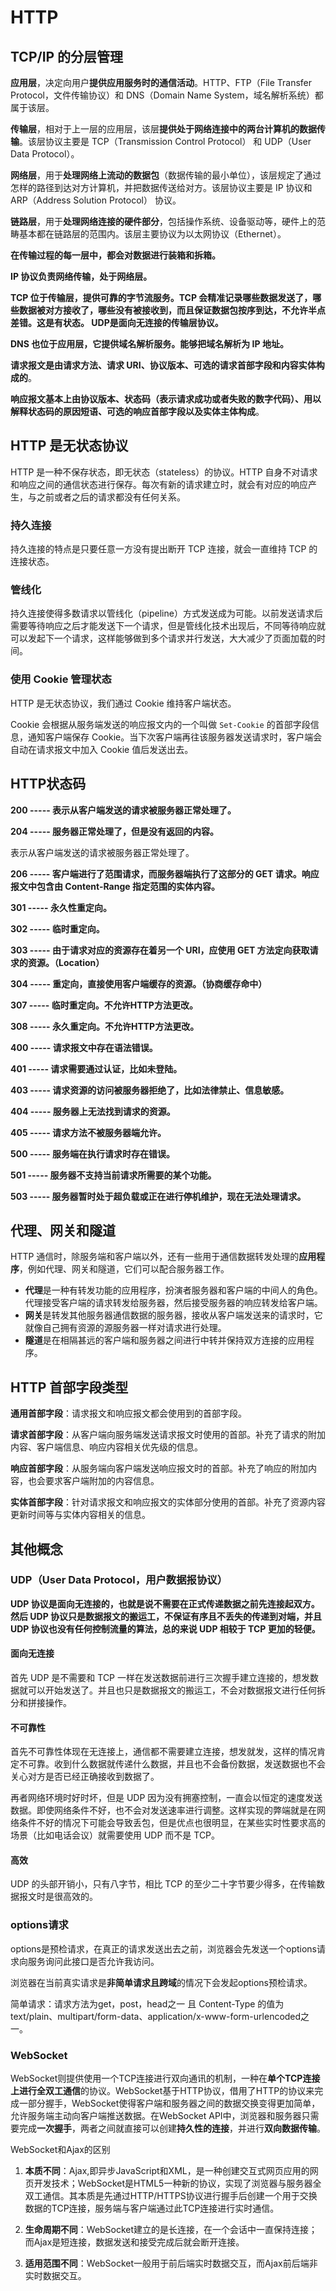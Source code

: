 # HTTP

## TCP/IP 的分层管理

**应用层**，决定向用户**提供应用服务时的通信活动**。HTTP、FTP（File Transfer Protocol，文件传输协议）和 DNS（Domain Name System，域名解析系统）都属于该层。

**传输层**，相对于上一层的应用层，该层**提供处于网络连接中的两台计算机的数据传输**。该层协议主要是 TCP（Transmission Control Protocol） 和 UDP（User Data Protocol）。

**网络层**，用于**处理网络上流动的数据包**（数据传输的最小单位），该层规定了通过怎样的路径到达对方计算机，并把数据传送给对方。该层协议主要是 IP 协议和 ARP（Address Solution Protocol） 协议。

**链路层**，用于**处理网络连接的硬件部分**，包括操作系统、设备驱动等，硬件上的范畴基本都在链路层的范围内。该层主要协议为以太网协议（Ethernet）。

**在传输过程的每一层中，都会对数据进行装箱和拆箱。**

**IP 协议负责网络传输，处于网络层。**

**TCP 位于传输层，提供可靠的字节流服务。TCP 会精准记录哪些数据发送了，哪些数据被对方接收了，哪些没有被接收到，而且保证数据包按序到达，不允许半点差错。这是有状态。 UDP是面向无连接的传输层协议。**

**DNS 也位于应用层，它提供域名解析服务。能够把域名解析为 IP 地址。**

**请求报文是由请求方法、请求 URI、协议版本、可选的请求首部字段和内容实体构成的**。

**响应报文基本上由协议版本、状态码（表示请求成功或者失败的数字代码）、用以解释状态码的原因短语、可选的响应首部字段以及实体主体构成**。

## HTTP 是无状态协议

HTTP 是一种不保存状态，即无状态（stateless）的协议。HTTP 自身不对请求和响应之间的通信状态进行保存。每次有新的请求建立时，就会有对应的响应产生，与之前或者之后的请求都没有任何关系。

### 持久连接

持久连接的特点是只要任意一方没有提出断开 TCP 连接，就会一直维持 TCP 的连接状态。

### 管线化

持久连接使得多数请求以管线化（pipeline）方式发送成为可能。以前发送请求后需要等待响应之后才能发送下一个请求，但是管线化技术出现后，不同等待响应就可以发起下一个请求，这样能够做到多个请求并行发送，大大减少了页面加载的时间。

### 使用 Cookie 管理状态

HTTP 是无状态协议，我们通过 Cookie 维持客户端状态。

Cookie 会根据从服务端发送的响应报文内的一个叫做 `Set-Cookie` 的首部字段信息，通知客户端保存 Cookie。当下次客户端再往该服务器发送请求时，客户端会自动在请求报文中加入 Cookie 值后发送出去。

## HTTP状态码
**200 ----- 表示从客户端发送的请求被服务器正常处理了。**

**204 ----- 服务器正常处理了，但是没有返回的内容。**

表示从客户端发送的请求被服务器正常处理了。

**206 ----- 客户端进行了范围请求，而服务器端执行了这部分的 GET 请求。响应报文中包含由 Content-Range 指定范围的实体内容。**

**301 ----- 永久性重定向。**

**302 ----- 临时重定向。**

**303 ----- 由于请求对应的资源存在着另一个 URI，应使用 GET 方法定向获取请求的资源。（Location）**

**304 ----- 重定向，直接使用客户端缓存的资源。（协商缓存命中）**

**307 ----- 临时重定向。不允许HTTP方法更改。**

**308 ----- 永久重定向。不允许HTTP方法更改。**

**400 ----- 请求报文中存在语法错误。**

**401 ----- 请求需要通过认证，比如未登陆。**

**403 ----- 请求资源的访问被服务器拒绝了，比如法律禁止、信息敏感。**

**404 ----- 服务器上无法找到请求的资源。**

**405 ----- 请求方法不被服务器端允许。**

**500 ----- 服务端在执行请求时存在错误。**

**501 ----- 服务器不支持当前请求所需要的某个功能。**

**503 ----- 服务器暂时处于超负载或正在进行停机维护，现在无法处理请求。**

## 代理、网关和隧道

HTTP 通信时，除服务端和客户端以外，还有一些用于通信数据转发处理的**应用程序**，例如代理、网关和隧道，它们可以配合服务器工作。

- **代理**是一种有转发功能的应用程序，扮演者服务器和客户端的中间人的角色。代理接受客户端的请求转发给服务器，然后接受服务器的响应转发给客户端。
- **网关**是转发其他服务器通信数据的服务器，接收从客户端发送来的请求时，它就像自己拥有资源的源服务器一样对请求进行处理。
- **隧道**是在相隔甚远的客户端和服务器之间进行中转并保持双方连接的应用程序。

## HTTP 首部字段类型

**通用首部字段**：请求报文和响应报文都会使用到的首部字段。

**请求首部字段**：从客户端向服务端发送请求报文时使用的首部。补充了请求的附加内容、客户端信息、响应内容相关优先级的信息。

**响应首部字段**：从服务端向客户端发送响应报文时的首部。补充了响应的附加内容，也会要求客户端附加的内容信息。

**实体首部字段**：针对请求报文和响应报文的实体部分使用的首部。补充了资源内容更新时间等与实体内容相关的信息。

## 其他概念
### UDP（User Data Protocol，用户数据报协议）
**UDP 协议是面向无连接的，也就是说不需要在正式传递数据之前先连接起双方。然后 UDP 协议只是数据报文的搬运工，不保证有序且不丢失的传递到对端，并且UDP 协议也没有任何控制流量的算法，总的来说 UDP 相较于 TCP 更加的轻便。**

#### 面向无连接
首先 UDP 是不需要和 TCP 一样在发送数据前进行三次握手建立连接的，想发数据就可以开始发送了。并且也只是数据报文的搬运工，不会对数据报文进行任何拆分和拼接操作。

#### 不可靠性
首先不可靠性体现在无连接上，通信都不需要建立连接，想发就发，这样的情况肯定不可靠。收到什么数据就传递什么数据，并且也不会备份数据，发送数据也不会关心对方是否已经正确接收到数据了。

再者网络环境时好时坏，但是 UDP 因为没有拥塞控制，一直会以恒定的速度发送数据。即使网络条件不好，也不会对发送速率进行调整。这样实现的弊端就是在网络条件不好的情况下可能会导致丢包，但是优点也很明显，在某些实时性要求高的场景（比如电话会议）就需要使用 UDP 而不是 TCP。

#### 高效
UDP 的头部开销小，只有八字节，相比 TCP 的至少二十字节要少得多，在传输数据报文时是很高效的。

### options请求
options是预检请求，在真正的请求发送出去之前，浏览器会先发送一个options请求向服务询问此接口是否允许我访问。

浏览器在当前真实请求是**非简单请求且跨域**的情况下会发起options预检请求。

简单请求：请求方法为get，post，head之一 且 Content-Type 的值为 text/plain、multipart/form-data、application/x-www-form-urlencoded之一。

### WebSocket
WebSocket则提供使用一个TCP连接进行双向通讯的机制，一种在**单个TCP连接上进行全双工通信**的协议。WebSocket基于HTTP协议，借用了HTTP的协议来完成一部分握手，WebSocket使得客户端和服务器之间的数据交换变得更加简单，允许服务端主动向客户端推送数据。在WebSocket API中，浏览器和服务器只需要完成**一次握手**，两者之间就直接可以创建**持久性的连接**，并进行**双向数据传输**。

WebSocket和Ajax的区别
1. **本质不同**：Ajax,即异步JavaScript和XML，是一种创建交互式网页应用的网页开发技术；WebSocket是HTML5一种新的协议，实现了浏览器与服务器全双工通信。其本质是先通过HTTP/HTTPS协议进行握手后创建一个用于交换数据的TCP连接，服务端与客户端通过此TCP连接进行实时通信。

2. **生命周期不同**：WebSocket建立的是长连接，在一个会话中一直保持连接；而Ajax是短连接，数据发送和接受完成后就会断开连接。

3. **适用范围不同**：WebSocket一般用于前后端实时数据交互，而Ajax前后端非实时数据交互。